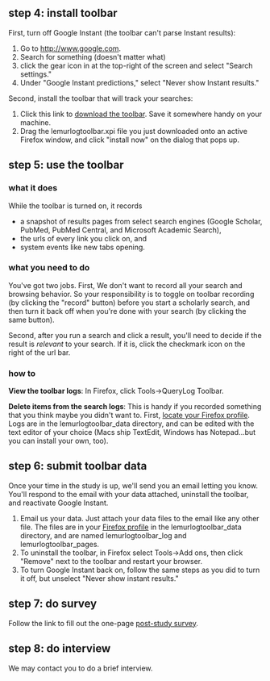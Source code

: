 
## step 4: install toolbar

First, turn off Google Instant (the toolbar can't parse Instant results):

1. Go to <http://www.google.com>.
1. Search for something (doesn't matter what)
1. click the gear icon in at the top-right of the screen and select "Search settings."
1.  Under "Google Instant predictions," select "Never show Instant results."

Second, install the toolbar that will track your searches:

1. Click this link to [download the toolbar](https://github.com/jasonpriem/schol-search-study/raw/master/lemurlogtoolbar.xpi). Save it somewhere handy on your machine.
1. Drag the lemurlogtoolbar.xpi file you just downloaded onto an active Firefox window, and click "install now" on the dialog that pops up.

## step 5: use the toolbar


### what it does

While the toolbar is turned on, it records

*  a snapshot of results pages from select search engines (Google Scholar, PubMed, PubMed Central, and Microsoft Academic Search), 
* the urls of every link you click on, and
* system events like new tabs opening.

### what you need to do

You've got two jobs. First, We don't want to record all your search and browsing behavior. So your responsibility is to toggle on toolbar recording (by clicking the "record" button) before you start a scholarly search, and then turn it back off when you're done with your search (by clicking the same button).

Second, after you run a search and click a result, you'll need to decide if the result is *relevant* to your search. If it is, click the checkmark icon on the right of the url bar.

### how to

**View the toolbar logs**: In Firefox, click Tools->QueryLog Toolbar.

**Delete items from the search logs**: This is handy if you recorded something that you think maybe you didn't want to. First, [locate your Firefox profile](http://support.mozilla.org/en-US/kb/Profiles). Logs are in the lemurlogtoolbar_data directory, and can be edited with the text editor of your choice (Macs ship TextEdit, Windows has Notepad...but you can install your own, too).

## step 6: submit toolbar data

Once your time in the study is up, we'll send you an email letting you know. You'll respond to the email with your data attached, uninstall the toolbar, and reactivate Google Instant.

1. Email us your data. Just attach your data files to the email like any other file. The files are in your [Firefox profile](http://support.mozilla.org/en-US/kb/Profiles) in the lemurlogtoolbar\_data directory, and are named lemurlogtoolbar\_log and lemurlogtoolbar\_pages.
1. To uninstall the toolbar, in Firefox select Tools->Add ons, then click "Remove" next to the toolbar and restart your browser.
1. To turn Google Instant back on, follow the same steps as you did to turn it off, but unselect "Never show instant results." 


## step 7: do survey

Follow the link to fill out the one-page [post-study survey](https://unc.qualtrics.com/SE/?SID=SV_86uB6V1UHZ8bFkM&Preview=Survey&BrandID=unc).

## step 8: do interview

We may contact you to do a brief interview.



